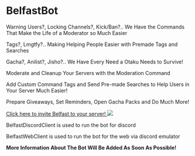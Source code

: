 # BelfastBot
Warning Users?, Locking Channels?, Kick/Ban?.. We Have the Commands That Make the Life of a Moderator so Much Easier

Tags?, Lmgtfy?.. Making Helping People Easier with Premade Tags and Searches

Gacha?, Anilist?, Jisho?.. We Have Every Need a Otaku Needs to Survive!

Moderate and Cleanup Your Servers with the Moderation Command

Add Custom Command Tags and Send Pre-made Searches to Help Users in Your Server Much Easier!

Prepare Giveaways, Set Reminders, Open Gacha Packs and Do Much More!



[Click here to invite Belfast to your server! <img src="https://discordapp.com/assets/e4923594e694a21542a489471ecffa50.svg">](https://discordapp.com/api/oauth2/authorize?client_id=662986656885768212&permissions=8&scope=bot)

BelfastDiscordClient is used to run the bot for discord

BelfastWebClient is used to run the bot for the web via discord emulator

<b>More Information About The Bot Will Be Added As Soon As Possible!</b>

